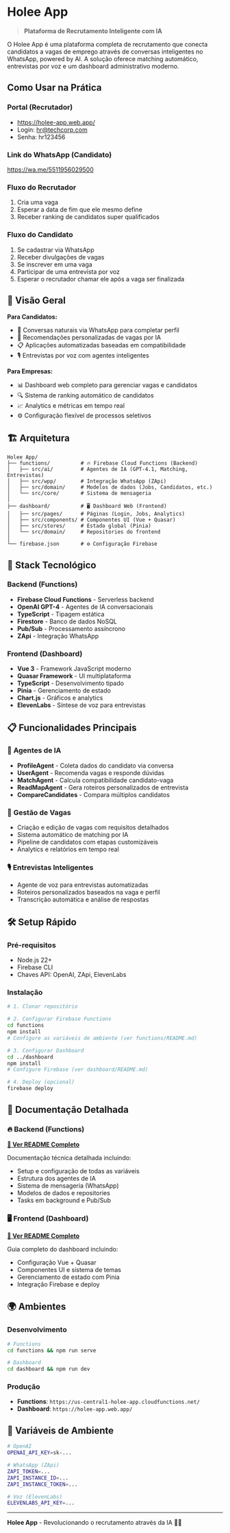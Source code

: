 # Holee App

> **Plataforma de Recrutamento Inteligente com IA**

O Holee App é uma plataforma completa de recrutamento que conecta candidatos a vagas de emprego através de conversas inteligentes no WhatsApp, powered by AI. A solução oferece matching automático, entrevistas por voz e um dashboard administrativo moderno.

## Como Usar na Prática

### Portal (Recrutador)

- https://holee-app.web.app/
- Login: hr@techcorp.com
- Senha: hr123456

### Link do WhatsApp (Candidato)

https://wa.me/5511956029500

### Fluxo do Recrutador

1. Cria uma vaga
2. Esperar a data de fim que ele mesmo define
3. Receber ranking de candidatos super qualificados

### Fluxo do Candidato

1. Se cadastrar via WhatsApp
2. Receber divulgações de vagas
3. Se inscrever em uma vaga
4. Participar de uma entrevista por voz
5. Esperar o recrutador chamar ele após a vaga ser finalizada

## 🎯 Visão Geral

**Para Candidatos:**
- 💬 Conversas naturais via WhatsApp para completar perfil
- 🤖 Recomendações personalizadas de vagas por IA
- 📋 Aplicações automatizadas baseadas em compatibilidade
- 🎙️ Entrevistas por voz com agentes inteligentes

**Para Empresas:**
- 📊 Dashboard web completo para gerenciar vagas e candidatos
- 🔍 Sistema de ranking automático de candidatos
- 📈 Analytics e métricas em tempo real
- ⚙️ Configuração flexível de processos seletivos

## 🏗️ Arquitetura

```
Holee App/
├── functions/          # 🔥 Firebase Cloud Functions (Backend)
│   ├── src/ai/         # Agentes de IA (GPT-4.1, Matching, Entrevistas)
│   ├── src/wpp/        # Integração WhatsApp (ZApi)
│   ├── src/domain/     # Modelos de dados (Jobs, Candidatos, etc.)
│   └── src/core/       # Sistema de mensageria
│
├── dashboard/          # 🖥️ Dashboard Web (Frontend)
│   ├── src/pages/      # Páginas (Login, Jobs, Analytics)
│   ├── src/components/ # Componentes UI (Vue + Quasar)
│   ├── src/stores/     # Estado global (Pinia)
│   └── src/domain/     # Repositories do frontend
│
└── firebase.json       # ⚙️ Configuração Firebase
```

## 🚀 Stack Tecnológico

### Backend (Functions)
- **Firebase Cloud Functions** - Serverless backend
- **OpenAI GPT-4** - Agentes de IA conversacionais
- **TypeScript** - Tipagem estática
- **Firestore** - Banco de dados NoSQL
- **Pub/Sub** - Processamento assíncrono
- **ZApi** - Integração WhatsApp

### Frontend (Dashboard)
- **Vue 3** - Framework JavaScript moderno
- **Quasar Framework** - UI multiplataforma
- **TypeScript** - Desenvolvimento tipado
- **Pinia** - Gerenciamento de estado
- **Chart.js** - Gráficos e analytics
- **ElevenLabs** - Síntese de voz para entrevistas

## 📋 Funcionalidades Principais

### 🤖 **Agentes de IA**
- **ProfileAgent** - Coleta dados do candidato via conversa
- **UserAgent** - Recomenda vagas e responde dúvidas
- **MatchAgent** - Calcula compatibilidade candidato-vaga
- **ReadMapAgent** - Gera roteiros personalizados de entrevista
- **CompareCandidates** - Compara múltiplos candidatos

### 💼 **Gestão de Vagas**
- Criação e edição de vagas com requisitos detalhados
- Sistema automático de matching por IA
- Pipeline de candidatos com etapas customizáveis
- Analytics e relatórios em tempo real

### 🎙️ **Entrevistas Inteligentes**
- Agente de voz para entrevistas automatizadas
- Roteiros personalizados baseados na vaga e perfil
- Transcrição automática e análise de respostas

## 🛠️ Setup Rápido

### Pré-requisitos
- Node.js 22+
- Firebase CLI
- Chaves API: OpenAI, ZApi, ElevenLabs

### Instalação

```bash
# 1. Clonar repositório

# 2. Configurar Firebase Functions
cd functions
npm install
# Configure as variáveis de ambiente (ver functions/README.md)

# 3. Configurar Dashboard
cd ../dashboard
npm install
# Configure Firebase (ver dashboard/README.md)

# 4. Deploy (opcional)
firebase deploy
```

## 📖 Documentação Detalhada

### 🔥 **Backend (Functions)**
**[📖 Ver README Completo](./functions/README.md)**

Documentação técnica detalhada incluindo:
- Setup e configuração de todas as variáveis
- Estrutura dos agentes de IA
- Sistema de mensageria (WhatsApp)
- Modelos de dados e repositories
- Tasks em background e Pub/Sub

### 🖥️ **Frontend (Dashboard)**
**[📖 Ver README Completo](./dashboard/README.md)**

Guia completo do dashboard incluindo:
- Configuração Vue + Quasar
- Componentes UI e sistema de temas
- Gerenciamento de estado com Pinia
- Integração Firebase e deploy

## 🌍 Ambientes

### Desenvolvimento
```bash
# Functions
cd functions && npm run serve

# Dashboard
cd dashboard && npm run dev
```

### Produção
- **Functions**: `https://us-central1-holee-app.cloudfunctions.net/`
- **Dashboard**: `https://holee-app.web.app/`

## 🔐 Variáveis de Ambiente

```bash
# OpenAI
OPENAI_API_KEY=sk-...

# WhatsApp (ZApi)
ZAPI_TOKEN=...
ZAPI_INSTANCE_ID=...
ZAPI_INSTANCE_TOKEN=...

# Voz (ElevenLabs)
ELEVENLABS_API_KEY=...
```

---

**Holee App** - Revolucionando o recrutamento através da IA 🤖✨
